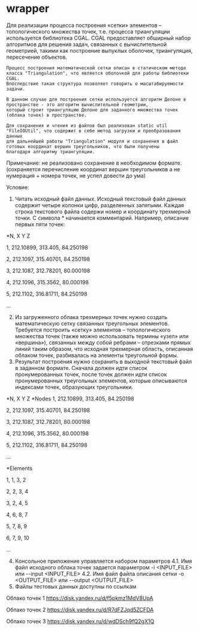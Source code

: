 # wrapper

Для реализации процесса построения «сетки» элементов – топологического множества точек, т.е. процесса триангуляции используется библиотека CGAL. CGAL предоставляет обширный набор алгоритмов для решения задач, 
связанных с вычислительной геометрией, такими как построение выпуклых оболочек, триангуляция, пересечение объектов.

    Процесс построения математической сетки описан в статическом методе класса "Triangulation", что является оболочкой для работы библиотеки CGAL. 
    Впоследствие такая структура позволяет говорить о масштабируемости задачи.
    
    В данном случае для построения сетки используется алгоритм Делоне в пространстве - это алгоритм вычислительной геометрии, 
    который строит триангуляцию Делоне для заданного множества точек (облака точек) в пространстве. 

    Для сохранения и чтения из файлов был реализован static util "FileIOUtil", что содержит в себе метод загрузки и преобразования данных
    для дальнейшей работы "Triangulation" модуля и сохранения в файл готовых координат вершин треугольников, что были получены
    благодаря алгоритму триангуляции.


Примечание: не реализовано сохранение в необходимом формате. (сохраняется перечисление координат вершин треугольников а не нумерация + номера точек, не успел довести до ума)


Условие:


1. Читать исходный файл данных.
Исходный текстовый файл данных содержит четыре колонки цифр, разделенных запятыми. 
Каждая строка текстового файла содержи номер и координату трехмерной точки.
С символа * начинается комментарий. Например, описание первых пяти точек:

*N,            X             Y             Z
  
1,    212.10899,      313.405,    84.250198

2,     212.1097,    315.40701,    84.250198

3,     212.1087,    312.78201,    80.000198

4,     212.1096,     315.3562,    80.000198

5,     212.1102,    316.81711,    84.250198

...

2. Из загруженного облака трехмерных точек нужно создать математическую сетку связанных треугольных элементов.
Требуется построить «сетку» элементов – топологического множества точек (также можно использовать термины «узел» или «вершина»), связанных между собой ребрами – отрезками прямых линий таким образом, что исходная трехмерная область, описанная облаком точек, разбивалась на элементы треугольной формы.
3. Результат построения нужно сохранить в выходной текстовый файл в заданном формате.
Сначала должен идти список пронумерованных точек, после точек должен идти список пронумерованных треугольных элементов, которые описываются индексами точек, образующих треугольники.

*N,            X             Y             Z
*Nodes
1,    212.10899,      313.405,    84.250198

2,     212.1097,    315.40701,    84.250198

3,     212.1087,    312.78201,    80.000198

4,     212.1096,     315.3562,    80.000198

5,     212.1102,    316.81711,    84.250198

...

*Elements

1,            1,            3,            2

2,            2,            3,            4

3,            2,            4,            5

4,            6,            8,            7

5,            7,            8,            9

6,            7,            9,           10

...


4. Консольное приложение управляется набором параметров
4.1. Имя файл исходного облака точек задается параметром -i <INPUT_FILE> или  --input <INPUT_FILE>
4.2. Имя файл файла описания сетки -o <OUTPUT_FILE> или  --output <OUTPUT_FILE>
5. Файлы тестовых данных доступны по ссылкам

Облако точек 1
https://disk.yandex.ru/d/f5pkmz1MdV8UpA

Облако точек 2
https://disk.yandex.ru/d/R7dFZJqd5ZCFDA

Облако точек 3
https://disk.yandex.ru/d/wdDSch9fQ2gX1Q


    
